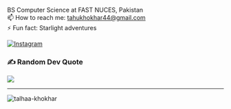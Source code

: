 BS Computer Science at FAST NUCES, Pakistan  
📫 How to reach me: tahukhokhar44@gmail.com  
⚡ Fun fact: Starlight adventures

[![Instagram](https://img.shields.io/badge/Instagram-%23E4405F.svg?logo=Instagram&logoColor=white)](https://instagram.com/talhaaa.huh) 

### ✍️ Random Dev Quote
![](https://quotes-github-readme.vercel.app/api?type=horizontal&theme=radical)

---
<p align="left"> <img src="https://komarev.com/ghpvc/?username=talhaa-khokhar&label=Profile%20views&color=0e75b6&style=flat" alt="talhaa-khokhar" /> </p>
